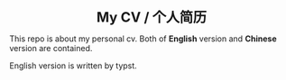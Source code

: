<p style="text-align:center; font-weight:bold;">
    <span style="font-size:24px; font-weight:bold;">My CV / 个人简历</span> <br>
</p>

This repo is about my personal cv. Both of **English** version and **Chinese** version are contained.

English version is written by typst.